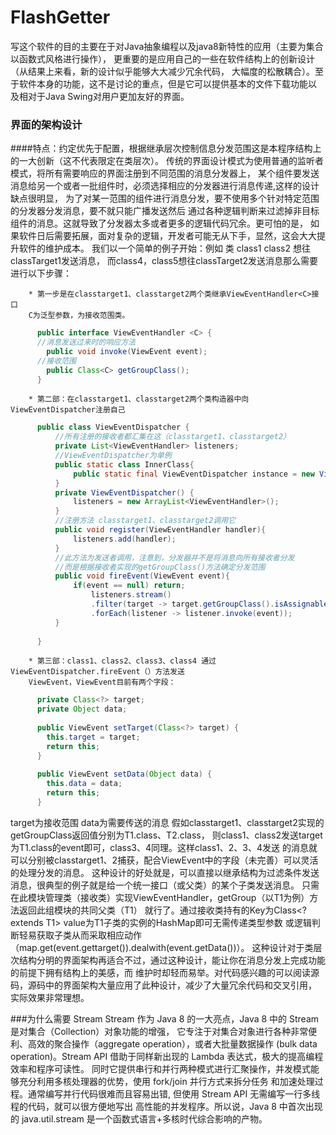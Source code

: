FlashGetter
====================================================
   写这个软件的目的主要在于对Java抽象编程以及java8新特性的应用（主要为集合以函数式风格进行操作），
更重要的是应用自己的一些在软件结构上的创新设计（从结果上来看，新的设计似乎能够大大减少冗余代码，
 大幅度的松散耦合）。至于软件本身的功能，这不是讨论的重点，但是它可以提供基本的文件下载功能以
  及相对于Java Swing对用户更加友好的界面。
### 界面的架构设计
####特点：约定优先于配置，根据继承层次控制信息分发范围这是本程序结构上的一大创新（这不代表限定在类层次）。
        传统的界面设计模式为使用普通的监听者模式，将所有需要响应的界面注册到不同范围的消息分发器上，
某个组件要发送消息给另一个或者一批组件时，必须选择相应的分发器进行消息传递,这样的设计缺点很明显，
为了对某一范围的组件进行消息分发，要不使用多个针对特定范围的分发器分发消息，要不就只能广播发送然后
通过各种逻辑判断来过滤掉非目标组件的消息。这就导致了分发器太多或者更多的逻辑代码冗余。更可怕的是，
如果软件日后需要拓展，面对复杂的逻辑，开发者可能无从下手，显然，这会大大提升软件的维护成本。
        我们以一个简单的例子开始：例如 类 class1 class2  想往classTarget1发送消息，
而class4，class5想往classTarget2发送消息那么需要进行以下步骤：

        * 第一步是在classtarget1、classtarget2两个类继承ViewEventHandler<C>接口
        C为泛型参数，为接收范围类。
```java
      public interface ViewEventHandler <C> {
      //消息发送过来时的响应方法
        public void invoke(ViewEvent event);
      //接收范围
        public Class<C> getGroupClass();
      }
```
        * 第二部：在classtarget1、classtarget2两个类构造器中向ViewEventDispatcher注册自己
```Java
      public class ViewEventDispatcher {
          //所有注册的接收者都汇集在这（classtarget1、classtarget2）
          private List<ViewEventHandler> listeners;
          //ViewEventDispatcher为单例
          public static class InnerClass{
              public static final ViewEventDispatcher instance = new ViewEventDispatcher();
          }
          private ViewEventDispatcher() {
              listeners = new ArrayList<ViewEventHandler>();
          }
          //注册方法 classtarget1、classtarget2调用它
          public void register(ViewEventHandler handler){
              listeners.add(handler);
          }
          //此方法为发送者调用，注意到，分发器并不是将消息向所有接收者分发
          //而是根据接收者实现的getGroupClass()方法确定分发范围
          public void fireEvent(ViewEvent event){
              if(event == null) return;
                  listeners.stream()
                  .filter(target -> target.getGroupClass().isAssignableFrom(event.getTarget()))
                  .forEach(listener -> listener.invoke(event));
          }
      
      }
```
        * 第三部：class1、class2、class3、class4 通过ViewEventDispatcher.fireEvent（）方法发送
        ViewEvent，ViewEvent目前有两个字段：
```Java
      private Class<?> target;
      private Object data;
      
      public ViewEvent setTarget(Class<?> target) {
        this.target = target;
        return this;
      }
    
      public ViewEvent setData(Object data) {
        this.data = data;
        return this;
      }
```
target为接收范围
data为需要传送的消息
        假如classtarget1、classtarget2实现的getGroupClass返回值分别为T1.class、T2.class，
则class1、class2发送target为T1.class的event即可，class3、4同理。这样class1、2、3、4发送
的消息就可以分别被classtarget1、2捕获，配合ViewEvent中的字段（未完善）可以灵活的处理分发的消息。
        这种设计的好处就是，可以直接以继承结构为过滤条件发送消息，很典型的例子就是给一个统一接口（或父类）的某个子类发送消息。
只需在此模块管理类（接收类）实现ViewEventHandler，getGroup（以T1为例）方法返回此组模块的共同父类（T1）
就行了。通过接收类持有的Key为Class<? extends T1> value为T1子类的实例的HashMap即可无需传递类型参数
或逻辑判断轻易获取子类从而采取相应动作（map.get(event.gettarget()).dealwith(event.getData())）。
        这种设计对于类层次结构分明的界面架构再适合不过，通过这种设计，能让你在消息分发上完成功能的前提下拥有结构上的美感，而
维护时却轻而易举。对代码感兴趣的可以阅读源码，源码中的界面架构大量应用了此种设计，减少了大量冗余代码和交叉引用，
实际效果非常理想。

###为什么需要 Stream
   Stream 作为 Java 8 的一大亮点，Java 8 中的 Stream 是对集合（Collection）对象功能的增强，
它专注于对集合对象进行各种非常便利、高效的聚合操作（aggregate operation），或者大批量数据操作
(bulk data operation)。Stream API 借助于同样新出现的 Lambda 表达式，极大的提高编程效率和程序可读性。
 同时它提供串行和并行两种模式进行汇聚操作，并发模式能够充分利用多核处理器的优势，使用 fork/join 并行方式来拆分任务
 和加速处理过程。通常编写并行代码很难而且容易出错, 但使用 Stream API 无需编写一行多线程的代码，就可以很方便地写出
 高性能的并发程序。所以说，Java 8 中首次出现的 java.util.stream 是一个函数式语言+多核时代综合影响的产物。
